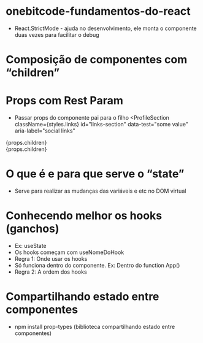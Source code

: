 # onebitcode-fundamentos-do-react

- React.StrictMode - ajuda no desenvolvimento, ele monta o componente duas vezes para facilitar o debug

# Composição de componentes com “children”

# Props com Rest Param
- Passar props do componente pai para o filho
<ProfileSection
    className={styles.links}
    id="links-section"
    data-test="some value"
    aria-label="social links"
>

<div
      {...props}
      className={styles.wrapper}
    >
      {props.children}
    </div>

<div
      {...props}
      className={`${styles.wrapper} ${props.className}`}
    >
      {props.children}
    </div>

# O que é e para que serve o “state”
- Serve para realizar as mudanças das variáveis e etc no DOM virtual

# Conhecendo melhor os hooks (ganchos)
- Ex: useState
- Os hooks começam com useNomeDoHook
- Regra 1: Onde usar os hooks
- Só funciona dentro do componente. Ex: Dentro do function App()
- Regra 2: A ordem dos hooks

# Compartilhando estado entre componentes
- npm install prop-types (biblioteca compartilhando estado entre componentes)
